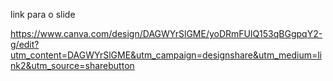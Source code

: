 link para o slide

https://www.canva.com/design/DAGWYrSlGME/yoDRmFUlQ153qBGgpqY2-g/edit?utm_content=DAGWYrSlGME&utm_campaign=designshare&utm_medium=link2&utm_source=sharebutton
